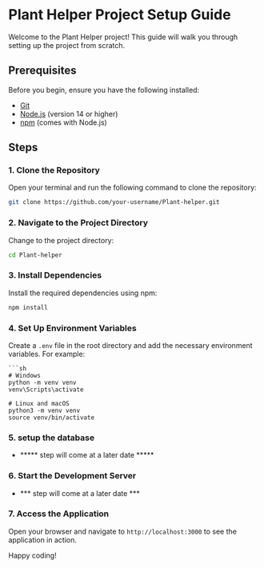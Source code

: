 # Plant Helper Project Setup Guide

Welcome to the Plant Helper project! This guide will walk you through setting up the project from scratch.

## Prerequisites

Before you begin, ensure you have the following installed:
- [Git](https://git-scm.com/)
- [Node.js](https://nodejs.org/) (version 14 or higher)
- [npm](https://www.npmjs.com/) (comes with Node.js)

## Steps

### 1. Clone the Repository

Open your terminal and run the following command to clone the repository:

```sh
git clone https://github.com/your-username/Plant-helper.git
```

### 2. Navigate to the Project Directory

Change to the project directory:

```sh
cd Plant-helper
```

### 3. Install Dependencies

Install the required dependencies using npm:

```sh
npm install
```

### 4. Set Up Environment Variables

Create a `.env` file in the root directory and add the necessary environment variables. For example:

```env
```sh
# Windows
python -m venv venv
venv\Scripts\activate

# Linux and macOS
python3 -m venv venv
source venv/bin/activate
```

### 5. setup the database

- ***** step will come at a later date *****

### 6. Start the Development Server

- *** step will come at a later date ***

### 7. Access the Application

Open your browser and navigate to `http://localhost:3000` to see the application in action.

Happy coding!
